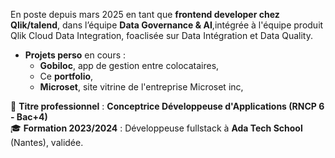 En poste depuis mars 2025 en tant que  **frontend developer chez Qlik/talend**, dans l’équipe **Data Governance & AI**,intégrée à l'équipe produit Qlik Cloud Data Integration, foaclisée sur Data Intégration et Data Quality.  
- **Projets perso** en cours : 
  - **Gobiloc**, app de gestion entre colocataires,
  - Ce **portfolio**,
  - **Microset**, site vitrine de l'entreprise Microset inc,

📜 **Titre professionnel** : **Conceptrice Développeuse d'Applications (RNCP 6 - Bac+4)**  
🎓 **Formation 2023/2024** : Développeuse fullstack à **Ada Tech School** (Nantes), validée.  
